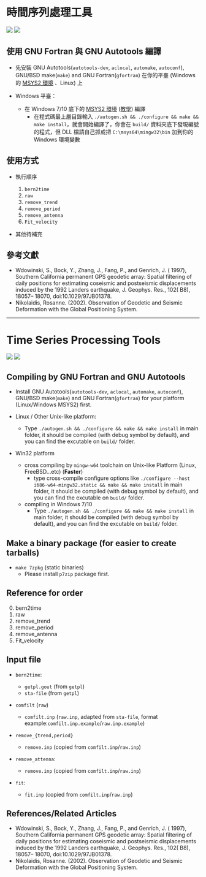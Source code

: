 # 時間序列處理工具

![](https://travis-ci.org/holishing/timeseries_process.svg?branch=master)
![](https://i.imgur.com/gwfKEH5.png)

## 使用 GNU Fortran 與 GNU Autotools 編譯

* 先安裝 GNU Autotools(`autotools-dev`, `aclocal`, `automake`, `autoconf`), GNU/BSD make(`make`) and GNU Fortran(`gfortran`)  在你的平臺 (Windows 的 [MSYS2 環境](https://www.msys2.org/) 、Linux) 上

* Windows 平臺：
    - 在 Windows 7/10 底下的 [MSYS2 環境](https://www.msys2.org/) ([教學](https://magiclen.org/msys2/)) 編譯
      + 在程式碼最上層目錄輸入 `./autogen.sh && ./configure && make && make install`，就會開始編譯了，你會在 `build/` 資料夾底下發現編號的程式，但 DLL 檔請自己抓或把 `C:\msys64\mingw32\bin` 加到你的 Windows 環境變數

## 使用方式

* 執行順序
  1. `bern2time`
  2. `raw`
  3. `remove_trend`
  4. `remove_period`
  5. `remove_antenna`
  6. `Fit_velocity`

* 其他待補充

## 參考文獻

* Wdowinski, S., Bock, Y., Zhang, J., Fang, P., and Genrich, J. ( 1997), Southern California permanent GPS geodetic array: Spatial filtering of daily positions for estimating coseismic and postseismic displacements induced by the 1992 Landers earthquake, J. Geophys. Res., 102( B8), 18057– 18070, doi:10.1029/97JB01378.
* Nikolaidis, Rosanne. (2002). Observation of Geodetic and Seismic Deformation with the Global Positioning System.

---

# Time Series Processing Tools

![](https://travis-ci.org/holishing/timeseries_process.svg?branch=master)
![](https://i.imgur.com/gwfKEH5.png)

## Compiling by GNU Fortran and GNU Autotools

* Install GNU Autotools(`autotools-dev`, `aclocal`, `automake`, `autoconf`), GNU/BSD make(`make`) and GNU Fortran(`gfortran`)  for your platform (Linux/Windows MSYS2)  first.

* Linux / Other Unix-like platform:
    - Type `./autogen.sh && ./configure && make && make install` in main folder, it should be compiled (with debug symbol by default), and you can find the excutable on `build/` folder.

* Win32 platform
    - cross compiling by `mingw-w64` toolchain on Unix-like Platform (Linux, FreeBSD...etc) (**Faster**)
      + type cross-compile configure options like `./configure --host i686-w64-mingw32.static && make && make install` in main folder, it should be compiled (with debug symbol by default), and you can find the excutable on `build/` folder.
    - compiling in Windows 7/10
      + Type `./autogen.sh && ./configure && make && make install` in main folder, it should be compiled (with debug symbol by default), and you can find the excutable on `build/` folder.

## Make a binary package (for easier to create tarballs)

* `make 7zpkg` (static binaries)
    - Please install `p7zip` package first.

## Reference for order

0. bern2time
1. raw
2. remove_trend
3. remove_period
4. remove_antenna
5. Fit_velocity

## Input file

* `bern2time`:
    - `getpl.gout` (from `getpl`)
    - `sta-file` (from `getpl`)

* `comfilt` (`raw`)
    - `comfilt.inp` (`raw.inp`, adapted from `sta-file`, format example:`comfilt.inp.example`/`raw.inp.example`)

* `remove_{trend,period}`
    - `remove.inp` (copied from `comfilt.inp`/`raw.inp`)

* `remove_attenna`:
    - `remove.inp` (copied from `comfilt.inp`/`raw.inp`)

* `fit`:
    - `fit.inp` (copied from `comfilt.inp`/`raw.inp`)

## References/Related Articles

* Wdowinski, S., Bock, Y., Zhang, J., Fang, P., and Genrich, J. ( 1997), Southern California permanent GPS geodetic array: Spatial filtering of daily positions for estimating coseismic and postseismic displacements induced by the 1992 Landers earthquake, J. Geophys. Res., 102( B8), 18057– 18070, doi:10.1029/97JB01378.
* Nikolaidis, Rosanne. (2002). Observation of Geodetic and Seismic Deformation with the Global Positioning System.
